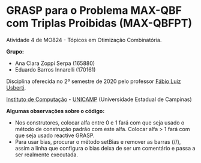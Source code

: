 GRASP para o Problema MAX-QBF com Triplas Proibidas (MAX-QBFPT)
================================

Atividade 4 de MO824 - Tópicos em Otimização Combinatória.

**Grupo:**
  - Ana Clara Zoppi Serpa (165880)
  - Eduardo Barros Innarelli (170161)

Disciplina oferecida no 2º semestre de 2020 pelo professor [Fábio Luiz Usberti](https://www.ic.unicamp.br/~fusberti/).

[Instituto de Computação](http://ic.unicamp.br/) - [UNICAMP](http://www.unicamp.br/unicamp/) (Universidade Estadual de Campinas)

**Algumas observações sobre o código:**
- Nos construtores, colocar alfa entre 0 e 1 fará com que seja usado o método de construção padrão com este alfa. Colocar alfa > 1 fará com que seja usado reactive GRASP.
- Para usar bias, procurar o método setBias e remover as barras (//), assim a linha que configura o bias deixa de ser um comentário e passa a ser realmente executada.
